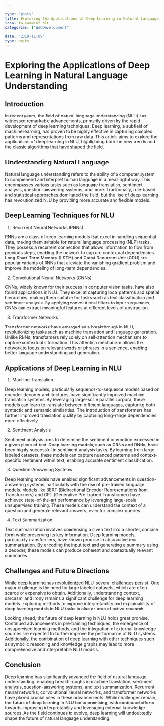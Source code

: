 ```yaml
---

type: "posts"
title: Exploring the Applications of Deep Learning in Natural Language Understanding
icon: fa-comment-alt
categories: ["WebDevelopment"]

date: "2019-11-09"
type: posts
---
```





# Exploring the Applications of Deep Learning in Natural Language Understanding

## Introduction

In recent years, the field of natural language understanding (NLU) has witnessed remarkable advancements, primarily driven by the rapid development of deep learning techniques. Deep learning, a subfield of machine learning, has proven to be highly effective in capturing complex patterns and representations from raw data. This article aims to explore the applications of deep learning in NLU, highlighting both the new trends and the classic algorithms that have shaped the field.

## Understanding Natural Language

Natural language understanding refers to the ability of a computer system to comprehend and interpret human language in a meaningful way. This encompasses various tasks such as language translation, sentiment analysis, question-answering systems, and more. Traditionally, rule-based and statistical approaches dominated the field, but the rise of deep learning has revolutionized NLU by providing more accurate and flexible models.

## Deep Learning Techniques for NLU

1. Recurrent Neural Networks (RNNs)

RNNs are a class of deep learning models that excel in handling sequential data, making them suitable for natural language processing (NLP) tasks. They possess a recurrent connection that allows information to flow from previous steps, enabling the network to capture contextual dependencies. Long Short-Term Memory (LSTM) and Gated Recurrent Unit (GRU) are popular variants of RNNs that alleviate the vanishing gradient problem and improve the modeling of long-term dependencies.

2. Convolutional Neural Networks (CNNs)

CNNs, widely known for their success in computer vision tasks, have also found applications in NLU. They excel at capturing local patterns and spatial hierarchies, making them suitable for tasks such as text classification and sentiment analysis. By applying convolutional filters to input sequences, CNNs can extract meaningful features at different levels of abstraction.

3. Transformer Networks

Transformer networks have emerged as a breakthrough in NLU, revolutionizing tasks such as machine translation and language generation. Unlike RNNs, transformers rely solely on self-attention mechanisms to capture contextual information. This attention mechanism allows the network to focus on relevant words or phrases in a sentence, enabling better language understanding and generation.

## Applications of Deep Learning in NLU

1. Machine Translation

Deep learning models, particularly sequence-to-sequence models based on encoder-decoder architectures, have significantly improved machine translation systems. By leveraging large-scale parallel corpora, these models can learn to translate between different languages, capturing both syntactic and semantic similarities. The introduction of transformers has further improved translation quality by capturing long-range dependencies more effectively.

2. Sentiment Analysis

Sentiment analysis aims to determine the sentiment or emotion expressed in a given piece of text. Deep learning models, such as CNNs and RNNs, have been highly successful in sentiment analysis tasks. By learning from large labeled datasets, these models can capture nuanced patterns and context-specific sentiment within text, enabling accurate sentiment classification.

3. Question-Answering Systems

Deep learning models have enabled significant advancements in question-answering systems, particularly with the rise of pre-trained language models. Models like BERT (Bidirectional Encoder Representations from Transformers) and GPT (Generative Pre-trained Transformer) have achieved state-of-the-art performance by leveraging large-scale unsupervised training. These models can understand the context of a question and generate relevant answers, even for complex queries.

4. Text Summarization

Text summarization involves condensing a given text into a shorter, concise form while preserving its key information. Deep learning models, particularly transformers, have shown promise in abstractive text summarization. By encoding the input text and generating a summary using a decoder, these models can produce coherent and contextually relevant summaries.

## Challenges and Future Directions

While deep learning has revolutionized NLU, several challenges persist. One major challenge is the need for large labeled datasets, which are often scarce or expensive to obtain. Additionally, understanding context, sarcasm, and irony remains a significant challenge for deep learning models. Exploring methods to improve interpretability and explainability of deep learning models in NLU tasks is also an area of active research.

Looking ahead, the future of deep learning in NLU holds great promise. Continued advancements in pre-training techniques, the emergence of unsupervised learning methods, and the integration of external knowledge sources are expected to further improve the performance of NLU systems. Additionally, the combination of deep learning with other techniques such as symbolic reasoning and knowledge graphs may lead to more comprehensive and interpretable NLU models.

## Conclusion

Deep learning has significantly advanced the field of natural language understanding, enabling breakthroughs in machine translation, sentiment analysis, question-answering systems, and text summarization. Recurrent neural networks, convolutional neural networks, and transformer networks have played crucial roles in these advancements. While challenges remain, the future of deep learning in NLU looks promising, with continued efforts towards improving interpretability and leveraging external knowledge sources. As the field continues to evolve, deep learning will undoubtedly shape the future of natural language understanding.